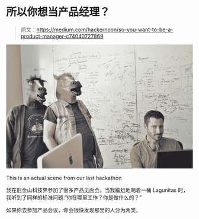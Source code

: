 # 所以你想当产品经理？

> 原文：<https://medium.com/hackernoon/so-you-want-to-be-a-product-manager-c74040727869>

![](img/dc98c9ab8cf756757d6b10aa029d2964.png)

This is an actual scene from our last hackathon

我在旧金山科技界参加了很多产品见面会。当我尴尬地喝着一桶 Lagunitas 时，我听到了同样的标准问题:“你在哪里工作？你是做什么的？”

如果你去参加产品会议，你会很快发现那里的人分为两类。